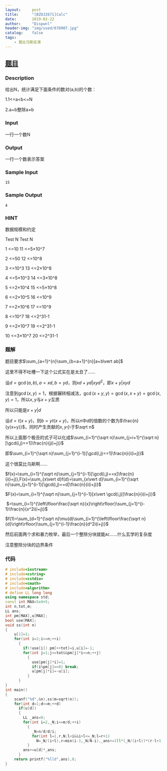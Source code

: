 ```yaml
---
layout:		post
title:		"[BZOJ2671]Calc"
date:		2019-02-22
author:		"Dispwnl"
header-img:	"img/used/678907.jpg"
catalog:	false
tags:
    - 莫比乌斯反演
---
```


## [题目](https://lydsy.com/JudgeOnline/problem.php?id=2671)
### Description

给出N，统计满足下面条件的数对(a,b)的个数：

1.1<=a<b<=N

2.a+b整除a×b

### Input

一行一个数N

### Output

一行一个数表示答案

### Sample Input
```plain
15
```

### Sample Output
```plain
4
```

### HINT



数据规模和约定

Test N Test N 

1 <=10 11 <=5×10^7 

2 <=50 12 <=10^8 

3 <=10^3 13 <=2×10^8 

4 <=5×10^3 14 <=3×10^8 

5 <=2×10^4 15 <=5×10^8 

6 <=2×10^5 16 <=10^9 

7 <=2×10^6 17 <=10^9 

8 <=10^7 18 <=2^31-1 

9 <=2×10^7 19 <=2^31-1 

10 <=3×10^7 20 <=2^31-1

### 题解

题目要求$\sum_{a=1}^{n}\sum_{b=a+1}^{n}[a+b\vert ab]$

这里不得不吐槽一下这个公式实在是太丑了……

设$d=\gcd(a,b),a=xd,b=yd$，则$xd+yd\vert xyd^2$，即$x+y\vert xyd$

注意到$\gcd(x,y)=1$，根据辗转相减法，$\gcd(x+y,y)=\gcd(x,x+y)=\gcd(x,y)=1$，所以$x,y$与$x+y$互质

所以只能是$x+y\vert d$

设$d=t(x+y)$，则$b=yt(x+y)$，所以$n$中$d$的倍数的个数为$\frac{n}{y(x+y)}$，同时产生贡献的$x,y$小于$\sqrt n$

所以上面那个极丑的式子可以化成$\sum_{i=1}^{\sqrt n}\sum_{j=i+1}^{\sqrt n}[\gcd(i,j)==1]\frac{n}{j(i+j)}​$

即$\sum_{i=1}^{\sqrt n}\sum_{j=1}^{i-1}[\gcd(i,j)==1]\frac{n}{i(i+j)}​$

这个很莫比乌斯啊……

$f(x)=\sum_{i=1}^{\sqrt n}\sum_{j=1}^{i-1}[\gcd(i,j)==x]\frac{n}{i(i+j)},F(x)=\sum_{x\vert d}f(d)=\sum_{x\vert d}\sum_{i=1}^{\sqrt n}\sum_{j=1}^{i-1}[\gcd(i,j)==d]\frac{n}{i(i+j)}​$

$F(x)=\sum_{i=1}^{\sqrt n}\sum_{j=1}^{i-1}[x\vert \gcd(i,j)]\frac{n}{i(i+j)}​$

​          $=\sum_{i=1}^{\left\lfloor\frac{\sqrt n}{x}\right\rfloor}\sum_{j=1}^{i-1}\frac{n}{x^2i(i+j)}​$

$f(1)=\sum_{d=1}^{\sqrt n}\mu(d)\sum_{i=1}^{\left\lfloor\frac{\sqrt n}{d}\right\rfloor}\sum_{j=1}^{i-1}\frac{n}{d^2i(i+j)}$

然后前面两个求和暴力枚举，最后一个整除分块就能<code>AC</code>……什么玄学的复杂度

注意整除分块的边界条件

### 代码

```c++
# include<iostream>
# include<cstring>
# include<cstdio>
# include<cmath>
# include<algorithm>
# define LL long long
using namespace std;
const int MAX=5e4+5;
int n,tot,m;
LL ans;
int pm[MAX],u[MAX];
bool use[MAX];
void ss(int n)
{
	u[1]=1;
	for(int i=2;i<=n;++i)
	  {
	  	if(!use[i]) pm[++tot]=i,u[i]=-1;
	  	for(int j=1;j<=tot&&pm[j]*i<=n;++j)
	  	  {
	  	  	use[pm[j]*i]=1;
	  	  	if(i%pm[j]==0) break;
	  	  	u[pm[j]*i]=-u[i];
		  }
	  }
}
int main()
{
	scanf("%d",&n),ss(m=sqrt(n));
	for(int d=1;d<=m;++d)
	  if(u[d])
	  {
	  	LL _ans=0;
	  	for(int i=2,_N;i<=m/d;++i)
	  	  {
	  	  	_N=n/d/d/i;
	  	  	for(int l=1,r,N;l<i&&i+l<=_N;l=r+1)
	  	  	  N=_N/(i+l),r=min(i-1,_N/N-i),_ans+=1ll*(_N/(i+l))*(r-l+1);
		  }
		ans+=u[d]*_ans;
	  }
	return printf("%lld",ans),0;
}
```

